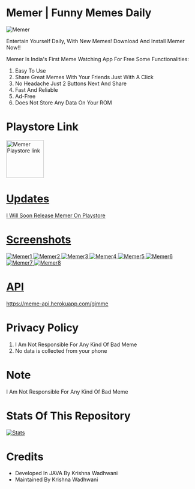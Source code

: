 # Memer | Funny Memes Daily

![Memer](https://user-images.githubusercontent.com/61587047/123535389-2778b400-d741-11eb-9efc-b416a7d15ba9.jpg)

Entertain Yourself Daily, With New Memes! Download And Install Memer Now!!

Memer Is India's First Meme Watching App For Free
Some Functionalities:

1) Easy To Use
2) Share Great Memes With Your Friends Just With A Click
3) No Headache Just 2 Buttons Next And Share
4) Fast And Reliable
5) Ad-Free
6) Does Not Store Any Data On Your ROM

# Playstore Link

<a href="https://play.google.com/store/apps/details?id=com.memer">
<img alt="Memer Playstore link" height = 100 src="https://user-images.githubusercontent.com/61587047/124344330-07d50600-dbef-11eb-8efe-88bb170f49af.png">

# Updates

I Will Soon Release Memer On Playstore

# Screenshots

![Memer1](https://user-images.githubusercontent.com/61587047/123759025-23819900-d8dd-11eb-96b9-7f26b22352b9.png)
![Memer2](https://user-images.githubusercontent.com/61587047/123759032-24b2c600-d8dd-11eb-82bc-43b3bed49ec8.png)
![Memer3](https://user-images.githubusercontent.com/61587047/123759035-25e3f300-d8dd-11eb-9986-ca8e3bb7eab5.png)
![Memer4](https://user-images.githubusercontent.com/61587047/123759069-2da39780-d8dd-11eb-8bb3-65116456a8d6.png)
![Memer5](https://user-images.githubusercontent.com/61587047/123759072-2f6d5b00-d8dd-11eb-99ad-3b318546b828.png)
![Memer6](https://user-images.githubusercontent.com/61587047/123759073-309e8800-d8dd-11eb-87c4-1e52e45c7984.png)
![Memer7](https://user-images.githubusercontent.com/61587047/123759079-31cfb500-d8dd-11eb-8de1-ff5b945c0dc1.png)
![Memer8](https://user-images.githubusercontent.com/61587047/123759100-37c59600-d8dd-11eb-9ae3-dfbd043d22b4.png)

# API

https://meme-api.herokuapp.com/gimme

# Privacy Policy

1) I Am Not Responsible For Any Kind Of Bad Meme
2) No data is collected from your phone
 
# Note

I Am Not Responsible For Any Kind Of Bad Meme

# Stats Of This Repository

[![Stats](https://github-readme-stats.vercel.app/api/pin/?username=KrishnaWadhwani&repo=Memer&theme=dracula)](https://github.com/KrishnaWadhwani)

# Credits

 - Developed In JAVA By Krishna Wadhwani
 - Maintained By Krishna Wadhwani
